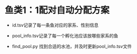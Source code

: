 # 鱼类1：1配对自动分配方案

- id.tsv记录了每一条鱼对应的家系、性别信息

- pool_info.tsv记录了每一个孵化池应该放哪些家系的鱼

- find_pool.py 找到合适的水池，并及时更新pool_info.tsv文件
